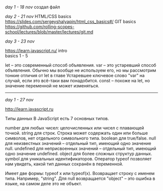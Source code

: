 *day 1 - 18 nov*
создал файл

*day 2 - 21 nov*
HTML/CSS basics     https://slides.com/sergeyshalyapin/html_css_basics#/
GIT basics          https://github.com/rolling-scopes-school/lectures/blob/master/lectures/git.md

*day 3 - 23 nov*

https://learn.javascript.ru/
intro              
basics 1 - 5 

let – это современный способ объявления.
var – это устаревший способ объявления. Обычно мы вообще не используем его, но мы рассмотрим тонкие отличия от let в главе Устаревшее ключевое слово "var" на случай, если это всё-таки вам понадобится.
const – похоже на let, но значение переменной не может изменяться.

**********

*day 1 - 27 nov*

http://learn.javascript.ru

Типы данных
В JavaScript есть 7 основных типов.

number для любых чисел: целочисленных или чисел с плавающей точкой.
string для строк. Строка может содержать один или больше символов, нет отдельного символьного типа.
boolean для true/false.
null для неизвестных значений – отдельный тип, имеющий одно значение null.
undefined для неприсвоенных значений – отдельный тип, имеющий одно значение undefined.
object для более сложных структур данных.
symbol для уникальных идентификаторов.
Оператор typeof позволяет нам увидеть, какой тип данных сохранён в переменной.

Имеет две формы: typeof x или typeof(x).
Возвращает строку с именем типа. Например, "string".
Для null возвращается "object" – это ошибка в языке, на самом деле это не объект.
